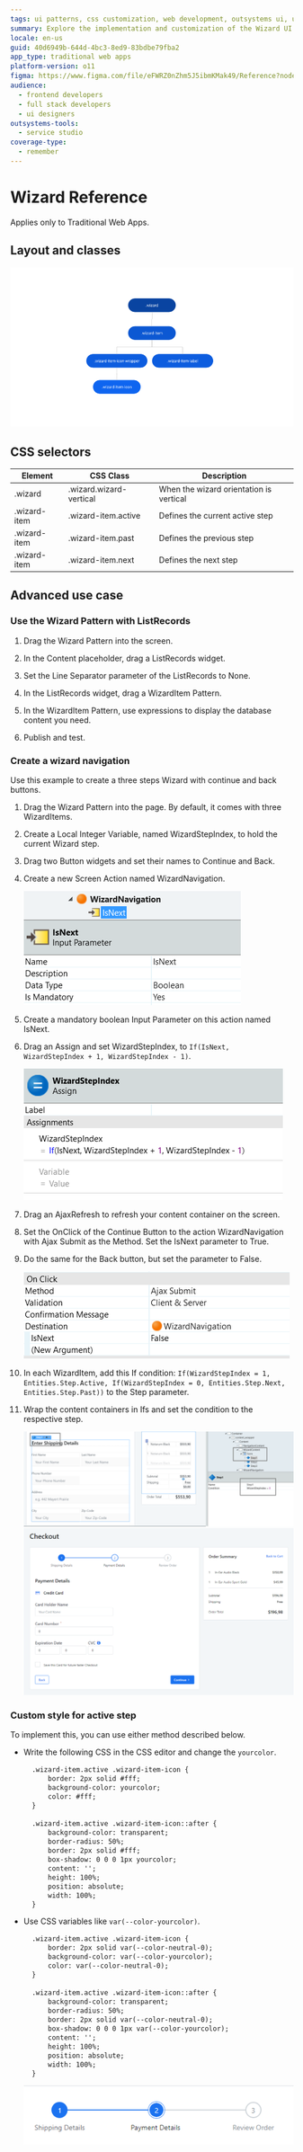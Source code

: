 ```yaml
---
tags: ui patterns, css customization, web development, outsystems ui, user interface design
summary: Explore the implementation and customization of the Wizard UI Pattern in OutSystems 11 (O11) for enhancing Traditional Web Apps.
locale: en-us
guid: 40d6949b-644d-4bc3-8ed9-83bdbe79fba2
app_type: traditional web apps
platform-version: o11
figma: https://www.figma.com/file/eFWRZ0nZhm5J5ibmKMak49/Reference?node-id=615:633
audience:
  - frontend developers
  - full stack developers
  - ui designers
outsystems-tools:
  - service studio
coverage-type:
  - remember
---
```


# Wizard Reference

<div class="info" markdown="1">

Applies only to Traditional Web Apps.

</div>

## Layout and classes

![Diagram showing the layout and classes of the Wizard UI Pattern](images/wizard-3-diag.png "Wizard Layout Diagram")

## CSS selectors

| **Element** |  **CSS Class** |  **Description**  |
| ---|---|--- |
| .wizard |  .wizard.wizard-vertical|  When the wizard orientation is vertical  |
| .wizard-item |  .wizard-item.active|  Defines the current active step  |
| .wizard-item |  .wizard-item.past|  Defines the previous step  |
| .wizard-item |  .wizard-item.next|  Defines the next step  |

## Advanced use case

### Use the Wizard Pattern with ListRecords

1. Drag the Wizard Pattern into the screen.

1. In the Content placeholder, drag a ListRecords widget.

1. Set the Line Separator parameter of the ListRecords to None.

1. In the ListRecords widget, drag a WizardItem Pattern.

1. In the WizardItem Pattern, use expressions to display the database content you need.

1. Publish and test.

### Create a wizard navigation

Use this example to create a three steps Wizard with continue and back buttons.

1. Drag the Wizard Pattern into the page. By default, it comes with three WizardItems.

1. Create a Local Integer Variable, named WizardStepIndex, to hold the current Wizard step.

1. Drag two Button widgets and set their names to Continue and Back.

1. Create a new Screen Action named WizardNavigation.

    ![Screenshot of the Wizard Navigation screen action setup in the development environment](images/wizard-4-ss.png "Wizard Navigation Screen Action")

1. Create a mandatory boolean Input Parameter on this action named IsNext.

1. Drag an Assign and set WizardStepIndex, to `If(IsNext, WizardStepIndex + 1, WizardStepIndex - 1)`.

    ![Screenshot showing the assignment of the WizardStepIndex variable in the Wizard Navigation action](images/wizard-5-ss.png "Wizard Step Index Assignment")

1. Drag an AjaxRefresh to refresh your content container on the screen.

1. Set the OnClick of the Continue Button to the action WizardNavigation with Ajax Submit as the Method. Set the IsNext parameter to True.

1. Do the same for the Back button, but set the parameter to False.

    ![Screenshot of the Wizard UI with Continue and Back buttons configured for navigation](images/wizard-6-ss.png "Wizard Continue and Back Buttons")

1. In each WizardItem, add this If condition: `If(WizardStepIndex = 1, Entities.Step.Active, If(WizardStepIndex = 0, Entities.Step.Next, Entities.Step.Past))` to the Step parameter.

1. Wrap the content containers in Ifs and set the condition to the respective step.

    ![Screenshot demonstrating the custom style applied to the active step in the Wizard UI Pattern](images/wizard-7-ss.png "Wizard Active Step Custom Style")  
    ![Screenshot showing the content containers wrapped in conditional statements for each Wizard step](images/wizard-8-ss.png "Wizard Step Content Containers")

### Custom style for active step

To implement this, you can use either method described below.

* Write the following CSS in the CSS editor and change the `yourcolor`.

        .wizard-item.active .wizard-item-icon {
            border: 2px solid #fff;
            background-color: yourcolor;
            color: #fff;
        }

        .wizard-item.active .wizard-item-icon::after {
            background-color: transparent;
            border-radius: 50%;
            border: 2px solid #fff;
            box-shadow: 0 0 0 1px yourcolor;
            content: '';
            height: 100%;
            position: absolute;
            width: 100%;
        }

* Use CSS variables like `var(--color-yourcolor)`.

        .wizard-item.active .wizard-item-icon {
            border: 2px solid var(--color-neutral-0);
            background-color: var(--color-yourcolor);
            color: var(--color-neutral-0);
        }

        .wizard-item.active .wizard-item-icon::after {
            background-color: transparent;
            border-radius: 50%;
            border: 2px solid var(--color-neutral-0);
            box-shadow: 0 0 0 1px var(--color-yourcolor);
            content: '';
            height: 100%;
            position: absolute;
            width: 100%;
        }

    ![Screenshot of the CSS code for custom styling the active step in the Wizard UI Pattern](images/wizard-9-ss.png "Wizard Custom Style CSS Code")
